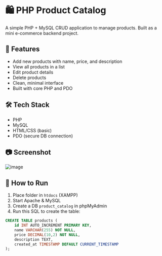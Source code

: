 # 🛍️ PHP Product Catalog

A simple PHP + MySQL CRUD application to manage products. Built as a mini e-commerce backend project.

## 🚀 Features

- Add new products with name, price, and description
- View all products in a list
- Edit product details
- Delete products
- Clean, minimal interface
- Built with core PHP and PDO

## 🛠️ Tech Stack

- PHP
- MySQL
- HTML/CSS (basic)
- PDO (secure DB connection)

## 📷 Screenshot
![image](https://github.com/user-attachments/assets/41ebc5e8-82d7-4abb-8578-fa22b7b77ca0)


## 🔧 How to Run

1. Place folder in `htdocs` (XAMPP)
2. Start Apache & MySQL
3. Create a DB `product_catalog` in phpMyAdmin
4. Run this SQL to create the table:

```sql
CREATE TABLE products (
    id INT AUTO_INCREMENT PRIMARY KEY,
    name VARCHAR(255) NOT NULL,
    price DECIMAL(10,2) NOT NULL,
    description TEXT,
    created_at TIMESTAMP DEFAULT CURRENT_TIMESTAMP
);
